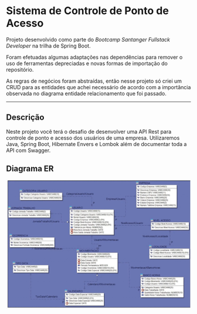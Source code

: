 # Sistema de Controle de Ponto de Acesso
Projeto desenvolvido como parte do *Bootcamp Santanger Fullstack Developer* na trilha de Spring Boot. 

Foram efetuadas algumas adaptações nas dependências para remover o uso de ferramentas depreciadas e novas formas de importação do repositório.

As regras de negócios foram abstraídas, então nesse projeto só criei um CRUD para as entidades que achei necessário de acordo com a importância observada no diagrama entidade relacionamento que foi passado.

------

## Descrição

Neste projeto você terá o desafio de desenvolver uma API Rest para controle de ponto e acesso dos usuários de uma empresa. Utilizaremos Java, Spring Boot, Hibernate Envers e Lombok além de documentar toda a API com Swagger.

## Diagrama ER

![DIAGRAMA_ER](https://github.com/Djeymisson/santander-fullstack-developer/blob/main/spring-boot/access-control-api/er_diagram.png)
